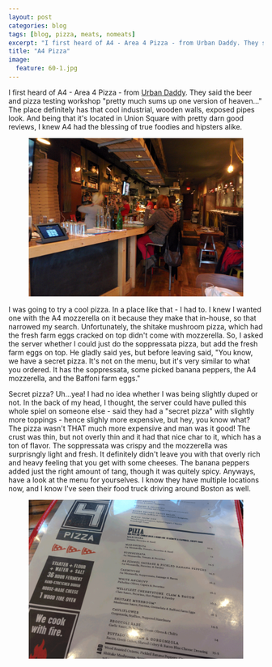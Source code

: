 ```yaml
---
layout: post
categories: blog
tags: [blog, pizza, meats, nomeats]
excerpt: "I first heard of A4 - Area 4 Pizza - from Urban Daddy. They said the beer and pizza testing workshop 'pretty much sums up one version of heaven...' "
title: "A4 Pizza"
image:
  feature: 60-1.jpg
---
```


I first heard of A4 - Area 4 Pizza - from [Urban Daddy](http://www.urbandaddy.com/bos/food/24209/A4_Pizza_Bar_Meet_Area_Four_s_Pizza_Testing_Workshop_Boston_BOS_Restaurant). They said the beer and pizza testing workshop "pretty much sums up one version of heaven..." The place definitely has that cool industrial, wooden walls, exposed pipes look.  And being that it's located in Union Square with pretty darn good reviews, I knew A4 had the blessing of true foodies and hipsters alike. 

<figure> <img src='/images/60-2.jpg'> </figure>

I was going to try a cool pizza. In a place like that - I had to.  I knew I wanted one with the A4 mozzerella on it because they make that in-house, so that narrowed my search.  Unfortunately, the shitake mushroom pizza, which had the fresh farm eggs cracked on top didn't come with mozzerella.  So, I asked the server whether I could just do the soppressata pizza, but add the fresh farm eggs on top.  He gladly said yes, but before leaving said, "You know, we have a secret pizza.  It's not on the menu, but it's very similar to what you ordered.  It has the soppressata, some picked banana peppers, the A4 mozzerella, and the Baffoni farm eggs."

Secret pizza?  Uh...yea! I had no idea whether I was being slightly duped or not.  In the back of my head, I thought, the server could have pulled this whole spiel on someone else - said they had a "secret pizza" with slightly more toppings - hence slighly more expensive, but hey, you know what?  The pizza wasn't THAT much more expensive and man was it good!  The crust was thin, but not overly thin and it had that nice char to it, which has a ton of flavor.  The soppressata was crispy and the mozzerella was surprisngly light and fresh.  It definitely didn't leave you with that overly rich and heavy feeling that you get with some cheeses.  The banana peppers added just the right amount of tang, though it was quitely spicy.  Anyways, have a look at the menu for yourselves.  I know they have multiple locations now, and I know I've seen their food truck driving around Boston as well.

<figure> <img src='/images/60-3.png'> </figure>